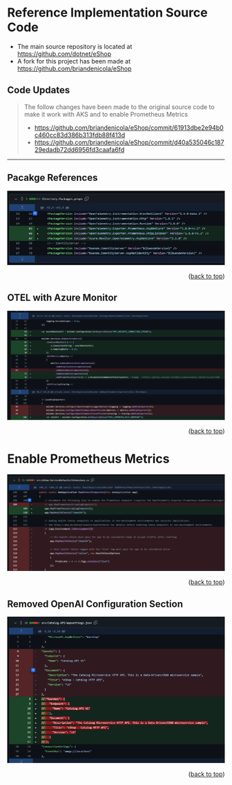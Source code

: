 # Reference Implementation Source Code
* The main source repository is located at https://github.com/dotnet/eShop
* A fork for this project has been made at https://github.com/briandenicola/eShop

## Code Updates
>The follow changes have been made to the original source code to make it work with AKS and to enable Prometheus Metrics
> - https://github.com/briandenicola/eShop/commit/61913dbe2e94b0c460cc83d386b313fdb88f413d
> - https://github.com/briandenicola/eShop/commit/d40a535046c18729edadb72dd6956fd3caafa6fd

<hr/>

## Pacakge References
![code diff 1](../.assets/diff-1.png)
<p align="right">(<a href="#reference-implementation-source-code">back to top</a>)</p>

## OTEL with Azure Monitor
![code diff 2](../.assets/diff-2.png)
<p align="right">(<a href="#reference-implementation-source-code">back to top</a>)</p>

# Enable Prometheus Metrics
![code diff 4](../.assets/diff-4.png)
<p align="right">(<a href="#reference-implementation-source-code">back to top</a>)</p>

## Removed OpenAI Configuration Section
![code diff 3](../.assets/diff-3.png)
<p align="right">(<a href="#reference-implementation-source-code">back to top</a>)</p>